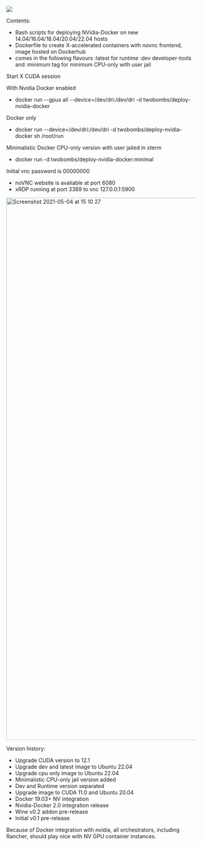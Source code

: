 ![](https://img.shields.io/docker/automated/jrottenberg/ffmpeg.svg)

Contents:

- Bash scripts for deploying NVidia-Docker on new 14.04/16.04/18.04/20.04/22.04 hosts
- Dockerfile to create X-accelerated containers with novnc frontend, image hosted on Dockerhub
- comes in the following flavours :latest for runtime :dev developer-tools and :minimum tag for minimum CPU-only with user jail

Start X CUDA session

With Nvidia Docker enabled
- docker run --gpus all --device=/dev/dri:/dev/dri -d twobombs/deploy-nvidia-docker

Docker only
- docker run --device=/dev/dri:/dev/dri -d twobombs/deploy-nvidia-docker sh /root/run

Minimalistic Docker CPU-only version with user jailed in xterm
- docker run -d twobombs/deploy-nvidia-docker:minimal

Initial vnc password is 00000000
- noVNC website is avaliable at port 6080 
- xRDP running at port 3389 to vnc 127.0.0.1:5900

<img width="1435" alt="Screenshot 2021-05-04 at 15 10 27" src="https://user-images.githubusercontent.com/12692227/117008533-21d79280-aceb-11eb-993a-efa7d1123a1f.png">

Version history:
- Upgrade CUDA version to 12.1
- Upgrade dev and latest image to Ubuntu 22.04
- Upgrade cpu only image to Ubuntu 22.04
- Minimalistic CPU-only jail version added
- Dev and Runtime version separated
- Upgrade image to CUDA 11.0 and Ubuntu 20.04
- Docker 19.03+ NV integration
- Nvidia-Docker 2.0 integration release
- Wine v0.2 addon pre-release
- Initial v0.1 pre-release

Because of Docker integration with nvidia, all orchestrators, including Rancher, should play nice with NV GPU container instances.
